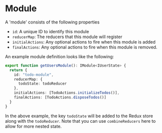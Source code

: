 # Module
A 'module' consists of the following properties
* `id`: A unique ID to identify this module
* `reducerMap`: The reducers that this module will register
* `initialActions`: Any optional actions to fire when this module is added
* `finalActions`: Any optional actions to fire when this module is removed.

An example module definition looks like the following:

```typescript
export function getUsersModule(): IModule<IUserState> {
  return {
    id: "todo-module",
    reducerMap: {
      todoState: todoReducer
    },
    initialActions: [TodoActions.initializeTodos()],
    finalActions: [TodoActions.disposeTodos()]
  }
}
```
In the above example, the key `todoState` will be added to the Redux store along with the `todoReducer`. Note that you can use `combineReducers` here to allow for more nested state.


